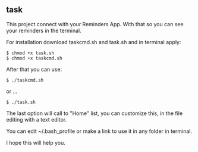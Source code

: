 task
----

This project connect with your Reminders App. With that so you can see your reminders in the terminal.

For installation download taskcmd.sh and task.sh and in terminal apply:

	$ chmod +x task.sh
	$ chmod +x taskcmd.sh

After that you can use:

	$ ./taskcmd.sh 

or ...

	$ ./task.sh 

The last option will call to "Home" list, you can customize this, in the file editing with a text editor.

You can edit ~/.bash_profile or make a link to use it in any folder in terminal.


I hope this will help you.

